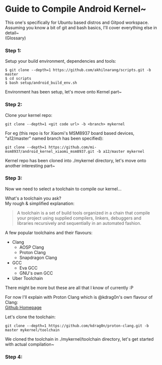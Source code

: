 # Guide to Compile Android Kernel~
This one's specifically for Ubuntu based distros and Gitpod workspace.  
Assuming you know a bit of git and bash basics, I'll cover everything else in detail~  
(Glossary)
### Step 1:
Setup your build environment, dependencies and tools:
```
$ git clone --depth=1 https://github.com/akhilnarang/scripts.git -b master
$ cd scripts
$ bash setup/android_build_env.sh
```
Environment has been setup, let's move onto Kernel part~
### Step 2:
Clone your kernel repo:
```
git clone --depth=1 <git code url> -b <branch> mykernel
```
For eg (this repo is for Xiaomi's MSM8937 board based devices, "a12/master" named branch has been specified):
```
git clone --depth=1 https://github.com/mi-msm8937/android_kernel_xiaomi_msm8937.git -b a12/master mykernel
```
Kernel repo has been cloned into ./mykernel directory, let's move onto another interesting part~
### Step 3:
Now we need to select a toolchain to compile our kernel...  
  
What's a toolchain you ask?  
My rough & simplified explanation:
> A toolchain is a set of build tools organized in a chain that compile your project using supplied compilers, linkers, debuggers and libraries recursively and sequentially in an automated fashion.  
  
A few popular toolchains and their flavours:
  - Clang 
    - AOSP Clang
    - Proton Clang
    - Snapdragon Clang
  - GCC
    - Eva GCC
    - GNU's own GCC
  - Uber Toolchain   
  
There might be more but these are all that I know of currently :P  
  
For now I'll explain with Proton Clang which is @kdrag0n's own flavour of Clang:  
[Github Homepage](https://github.com/kdrag0n/proton-clang)  
  
Let's clone the toolchain:
```
git clone --depth=1 https://github.com/kdrag0n/proton-clang.git -b master mykernel/toolchain
```
We cloned the toolchain in ./mykernel/toolchain directory, let's get started with actual compilation~
### Step 4:
